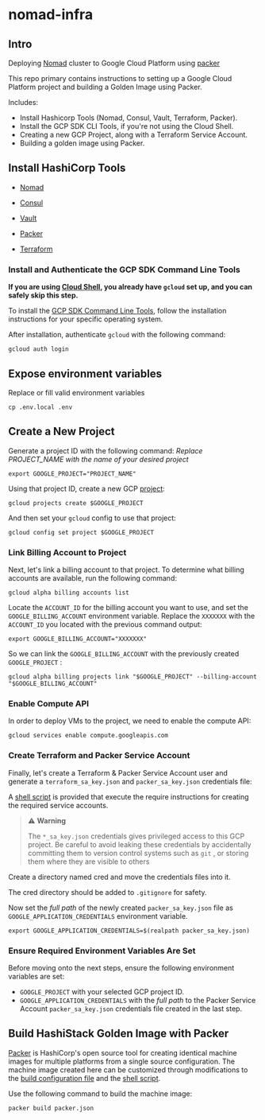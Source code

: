 # nomad-infra

## Intro

Deploying [Nomad](https://www.nomadproject.io/) cluster to Google Cloud Platform using [packer](https://www.packer.io/)

This repo primary contains instructions to setting up a Google Cloud Platform project and building a Golden Image using Packer.

Includes:

* Install Hashicorp Tools (Nomad, Consul, Vault, Terraform, Packer).
* Install the GCP SDK CLI Tools, if you're not using the Cloud Shell.
* Creating a new GCP Project, along with a Terraform Service Account.
* Building a golden image using Packer.
<!-- * [Deployment a cluster with terraform](https://github.com/ucontex/terraform). -->

## Install HashiCorp Tools

* [Nomad](https://www.nomadproject.io/downloads)

* [Consul](https://www.consul.io/downloads)

* [Vault](https://www.vaultproject.io/downloads)

* [Packer](https://www.packer.io/downloads)

* [Terraform](https://www.terraform.io/downloads.html)

### Install and Authenticate the GCP SDK Command Line Tools

**If you are using [Cloud Shell](https://cloud.google.com/shell), you already have `gcloud` set up, and you can safely skip this step.**

To install the [GCP SDK Command Line Tools](https://cloud.google.com/sdk/docs/downloads-interactive), follow the installation instructions for your specific operating system.

After installation, authenticate `gcloud` with the following command:

``` console
gcloud auth login
```

## Expose environment variables

Replace or fill valid environment variables

``` console
cp .env.local .env
```

## Create a New Project

Generate a project ID with the following command:
*Replace PROJECT_NAME with the name of your desired project*

``` console
export GOOGLE_PROJECT="PROJECT_NAME"
```

Using that project ID, create a new GCP [project](https://cloud.google.com/docs/overview#projects):

``` console
gcloud projects create $GOOGLE_PROJECT
```

And then set your `gcloud` config to use that project:

``` console
gcloud config set project $GOOGLE_PROJECT
```

### Link Billing Account to Project

Next, let's link a billing account to that project. To determine what billing accounts are available, run the following command:

``` console
gcloud alpha billing accounts list
```

Locate the `ACCOUNT_ID` for the billing account you want to use, and set the `GOOGLE_BILLING_ACCOUNT` environment variable. Replace the `XXXXXXX` with the `ACCOUNT_ID` you located with the previous command output:

``` console
export GOOGLE_BILLING_ACCOUNT="XXXXXXX"
```

So we can link the `GOOGLE_BILLING_ACCOUNT` with the previously created `GOOGLE_PROJECT` :

``` console
gcloud alpha billing projects link "$GOOGLE_PROJECT" --billing-account "$GOOGLE_BILLING_ACCOUNT"
```

### Enable Compute API

In order to deploy VMs to the project, we need to enable the compute API:

``` console
gcloud services enable compute.googleapis.com
```

### Create Terraform and Packer Service Account

Finally, let's create a Terraform & Packer Service Account user and generate a `terraform_sa_key.json` and `packer_sa_key.json` credentials file:

A [shell script](./setup_sa.sh) is provided that execute the require instructions for creating the required service accounts.

> ⚠️ **Warning**
>
> The `*_sa_key.json` credentials gives privileged access to this GCP project. Be careful to avoid leaking these credentials by accidentally committing them to version control systems such as `git` , or storing them where they are visible to others

Create a directory named cred and move the credentials files into it.

The cred directory should be added to `.gitignore` for safety.

Now set the *full path* of the newly created `packer_sa_key.json` file as `GOOGLE_APPLICATION_CREDENTIALS` environment variable.

``` console
export GOOGLE_APPLICATION_CREDENTIALS=$(realpath packer_sa_key.json)
```

### Ensure Required Environment Variables Are Set

Before moving onto the next steps, ensure the following environment variables are set:

* `GOOGLE_PROJECT` with your selected GCP project ID.
* `GOOGLE_APPLICATION_CREDENTIALS` with the *full path* to the Packer Service Account `packer_sa_key.json` credentials file created in the last step.

## Build HashiStack Golden Image with Packer

[Packer](https://www.packer.io/intro/index.html) is HashiCorp's open source tool for creating identical machine images for multiple platforms from a single source configuration.
The machine image created here can be customized through modifications to the [build configuration file](./packer.json) and the [shell script](./shared/scripts/install.sh).

Use the following command to build the machine image:

``` console
packer build packer.json
```
